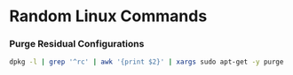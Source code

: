 # Random Linux Commands

### Purge Residual Configurations
```sh
dpkg -l | grep '^rc' | awk '{print $2}' | xargs sudo apt-get -y purge
```
